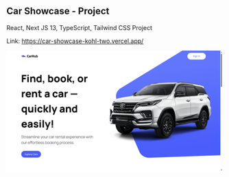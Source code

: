 ## Car Showcase - Project

React, Next JS 13, TypeScript, Tailwind CSS Project

Link: https://car-showcase-kohl-two.vercel.app/

![Car Showcase](./public/Car_screen.png)
